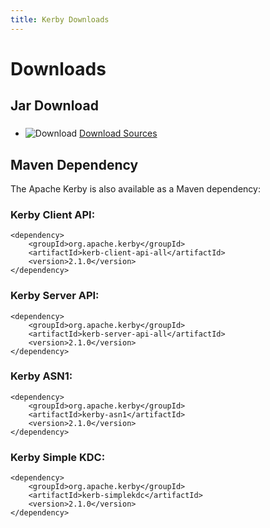 ```yaml
---
title: Kerby Downloads
---
```


# Downloads

## Jar Download 

### 

* ![Download](../images/download-sources.png) [Download Sources](download/download-sources.html)

## Maven Dependency

The Apache Kerby is also available as a Maven dependency:

### Kerby Client API:

    <dependency>
        <groupId>org.apache.kerby</groupId>
        <artifactId>kerb-client-api-all</artifactId>
        <version>2.1.0</version>
    </dependency>

### Kerby Server API:

    <dependency>
        <groupId>org.apache.kerby</groupId>
        <artifactId>kerb-server-api-all</artifactId>
        <version>2.1.0</version>
    </dependency>

### Kerby ASN1:

    <dependency>
        <groupId>org.apache.kerby</groupId>
        <artifactId>kerby-asn1</artifactId>
        <version>2.1.0</version>
    </dependency>

### Kerby Simple KDC:

    <dependency>
        <groupId>org.apache.kerby</groupId>
        <artifactId>kerb-simplekdc</artifactId>
        <version>2.1.0</version>
    </dependency>
